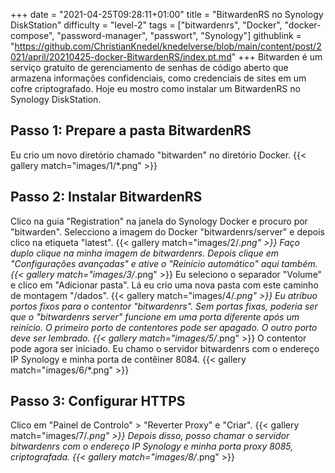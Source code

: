 +++
date = "2021-04-25T09:28:11+01:00"
title = "BitwardenRS no Synology DiskStation"
difficulty = "level-2"
tags = ["bitwardenrs", "Docker", "docker-compose", "password-manager", "passwort", "Synology"]
githublink = "https://github.com/ChristianKnedel/knedelverse/blob/main/content/post/2021/april/20210425-docker-BitwardenRS/index.pt.md"
+++
Bitwarden é um serviço gratuito de gerenciamento de senhas de código aberto que armazena informações confidenciais, como credenciais de sites em um cofre criptografado. Hoje eu mostro como instalar um BitwardenRS no Synology DiskStation.
## Passo 1: Prepare a pasta BitwardenRS
Eu crio um novo diretório chamado "bitwarden" no diretório Docker.
{{< gallery match="images/1/*.png" >}}

## Passo 2: Instalar BitwardenRS
Clico na guia "Registration" na janela do Synology Docker e procuro por "bitwarden". Selecciono a imagem do Docker "bitwardenrs/server" e depois clico na etiqueta "latest".
{{< gallery match="images/2/*.png" >}}
Faço duplo clique na minha imagem de bitwardenrs. Depois clique em "Configurações avançadas" e ative o "Reinício automático" aqui também.
{{< gallery match="images/3/*.png" >}}
Eu seleciono o separador "Volume" e clico em "Adicionar pasta". Lá eu crio uma nova pasta com este caminho de montagem "/dados".
{{< gallery match="images/4/*.png" >}}
Eu atribuo portos fixos para o contentor "bitwardenrs". Sem portas fixas, poderia ser que o "bitwardenrs server" funcione em uma porta diferente após um reinício. O primeiro porto de contentores pode ser apagado. O outro porto deve ser lembrado.
{{< gallery match="images/5/*.png" >}}
O contentor pode agora ser iniciado. Eu chamo o servidor bitwardenrs com o endereço IP Synology e minha porta de contêiner 8084.
{{< gallery match="images/6/*.png" >}}

## Passo 3: Configurar HTTPS
Clico em "Painel de Controlo" > "Reverter Proxy" e "Criar".
{{< gallery match="images/7/*.png" >}}
Depois disso, posso chamar o servidor bitwardenrs com o endereço IP Synology e minha porta proxy 8085, criptografada.
{{< gallery match="images/8/*.png" >}}